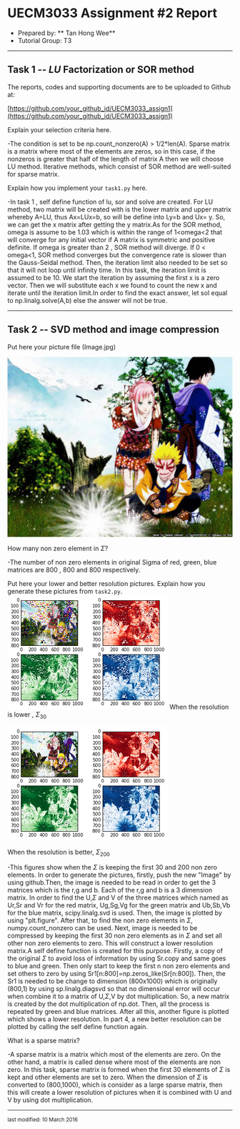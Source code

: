 UECM3033 Assignment #2 Report
========================================================

- Prepared by: ** Tan Hong Wee**
- Tutorial Group: T3

--------------------------------------------------------

## Task 1 --  $LU$ Factorization or SOR method

The reports, codes and supporting documents are to be uploaded to Github at: 

[https://github.com/your_github_id/UECM3033_assign1](https://github.com/your_github_id/UECM3033_assign1)

Explain your selection criteria here.

-The condition is set to be np.count_nonzero(A) > 1/2*len(A). Sparse matrix is a matrix where most of the elements are zeros, so in this case, if the nonzeros is greater that half of the length of matrix A then we will choose LU method. Iterative methods, which consist of SOR method are well-suited for sparse matrix.

Explain how you implement your `task1.py` here.

 -In task 1 , self define function of lu, sor and solve are created. For LU method, two matrix will be created with is the lower matrix and upper matrix whereby A=LU, thus Ax=LUx=b, so will be define into Ly=b and Ux= y. So, we can get the x matrix after getting the y matrix.As for the SOR method, omega is assume to be 1.03 which is within the range of 1<omega<2 that will converge for any initial vector if A matrix is symmetric and positive definite. If omega is greater than 2 , SOR method will diverge. If 0 < omega<1, SOR method converges but the convergence rate is slower than the Gauss-Seidal method. Then, the iteration limit also needed to be set so that it will not loop until infinity time. In this task, the iteration limit is assumed to be 10. We start the iteration by assuming the first x is a zero vector. Then we will substitute each x we found to count the new x and iterate until the iteration limit.In order to find the exact answer, let sol equal to np.linalg.solve(A,b) else the answer will not be true.

---------------------------------------------------------

## Task 2 -- SVD method and image compression

Put here your picture file (Image.jpg)

![Image.jpg](Image.jpg)

How many non zero element in $\Sigma$?

-The number of non zero elements in original Sigma of red, green, blue matrices are 800 , 800 and 800 respectively.

Put here your lower and better resolution pictures. Explain how you generate
these pictures from `task2.py`.
![lower.png](lower.png)
When the resolution is lower , $\Sigma_{30}$

![better.png](better.png)

When the resolution is better, $\Sigma_{200}$

-This figures show when the $\Sigma$ is keeping the first 30 and 200 non zero elements. In order to generate the pictures, firstly, push the new "Image" by using github.Then, the image is needed to be read in order to get the 3 matrices which is the r,g and b. Each of the r,g and b is a 3 dimension matrix. In order to find the U,$\Sigma$ and V of the three matrices which named as Ur,Sr and Vr for the red matrix, Ug,Sg,Vg for the green matrix and Ub,Sb,Vb for the blue matrix, scipy.linalg.svd is used. Then, the image is plotted by using "plt.figure". After that, to find the non zero elements in $\Sigma$, numpy.count_nonzero can be used. Next, image is needed to be compressed by keeping the first 30 non zero elements as in $\Sigma$ and set all other non zero elements to zero. This will construct a lower resolution matrix.A self define function is created for this purpose. Firstly, a copy of the original $\Sigma$ to avoid loss of information by using Sr.copy and same goes to blue and green. Then only start to keep the first n non zero elements and set others to zero by using Sr1[n:800]=np.zeros_like(Sr[n:800]). Then, the Sr1 is needed to be change to dimension (800x1000) which is originally (800,1) by using sp.linalg.diagsvd so that no dimensional error will occur when combine it to a matrix of U,$\Sigma$,V by dot multiplication. So, a new matrix is created by the dot multiplication of np.dot. Then, all the process is repeated by green and blue matrices. After all this, another figure is plotted which shows a lower resolution. In part 4, a new better resolution can be plotted by calling the self define function again.

What is a sparse matrix?

-A sparse matrix is a matrix which most of the elements are zero. On the other hand, a matrix is called dense where most of the elements are non zero. In this task, sparse matrix is formed when the first 30 elements of $\Sigma$ is kept and other elements are set to zero. When the dimension of $\Sigma$ is converted to (800,1000), which is consider as a large sparse matrix, then this will create a lower resolution of pictures when it is combined with U and V by using dot multiplication.



-----------------------------------

<sup>last modified: 10 March 2016
